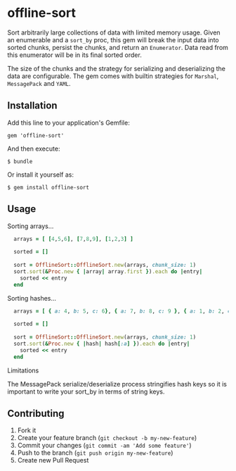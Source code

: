 # offline-sort

Sort arbitrarily large collections of data with limited memory usage. Given an enumerable and a `sort_by` proc, this gem will break the input data into sorted chunks, persist the chunks, and return an `Enumerator`. Data read from this enumerator will be in its final sorted order.

The size of the chunks and the strategy for serializing and deserializing the data are configurable. The gem comes with builtin strategies for `Marshal`, `MessagePack` and `YAML`.

## Installation

Add this line to your application's Gemfile:

    gem 'offline-sort'

And then execute:

    $ bundle

Or install it yourself as:

    $ gem install offline-sort

## Usage

Sorting arrays...

```ruby
  arrays = [ [4,5,6], [7,8,9], [1,2,3] ]
  
  sorted = []
  
  sort = OfflineSort::OfflineSort.new(arrays, chunk_size: 1)
  sort.sort(&Proc.new { |array| array.first }).each do |entry|
    sorted << entry
  end
```

Sorting hashes...

```ruby
  arrays = [ { a: 4, b: 5, c: 6}, { a: 7, b: 8, c: 9 }, { a: 1, b: 2, c: 3 } ]
  
  sorted = []
  
  sort = OfflineSort::OfflineSort.new(arrays, chunk_size: 1)
  sort.sort(&Proc.new { |hash| hash[:a] }).each do |entry|
    sorted << entry
  end
```

Limitations

The MessagePack serialize/deserialize process stringifies hash keys so it is important to write your sort_by in terms of string keys.

## Contributing

1. Fork it
2. Create your feature branch (`git checkout -b my-new-feature`)
3. Commit your changes (`git commit -am 'Add some feature'`)
4. Push to the branch (`git push origin my-new-feature`)
5. Create new Pull Request
